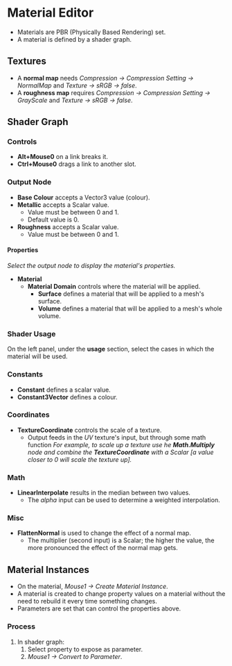 # Material Editor

* Materials are PBR (Physically Based Rendering) set.
* A material is defined by a shader graph.

## Textures
* A **normal map** needs *Compression -> Compression Setting -> NormalMap* and *Texture -> sRGB -> false*.
* A **roughness map** requires *Compression -> Compression Setting -> GrayScale* and *Texture -> sRGB -> false*.

## Shader Graph

### Controls
* **Alt+Mouse0** on a link breaks it.
* **Ctrl+Mouse0** drags a link to another slot.

### Output Node
* **Base Colour** accepts a Vector3 value (colour).
* **Metallic** accepts a Scalar value.
  * Value must be between 0 and 1.
  * Default value is 0.
* **Roughness** accepts a Scalar value.
  * Value must be between 0 and 1.
#### Properties
*Select the output node to display the material's properties.*
* **Material**
  * **Material Domain** controls where the material will be applied.
    * **Surface** defines a material that will be applied to a mesh's surface.
    * **Volume** defines a material that will be applied to a mesh's whole volume.

### Shader Usage
On the left panel, under the **usage** section, select the cases in which the material will be used.

### Constants
* **Constant** defines a scalar value.
* **Constant3Vector** defines a colour.

### Coordinates
* **TextureCoordinate** controls the scale of a texture.
  * Output feeds in the *UV* texture's input, but through some math function *For example, to scale up a texture use he **Math.Multiply** node and combine the **TextureCoordinate** with a Scalar [a value closer to 0 will scale the texture up].*

### Math
* **LinearInterpolate** results in the median between two values.
  * The *alpha* input can be used to determine a weighted interpolation.

### Misc
* **FlattenNormal** is used to change the effect of a normal map.
  * The multiplier (second input) is a Scalar; the higher the value, the more pronounced the effect of the normal map gets.

## Material Instances
* On the material, *Mouse1 -> Create Material Instance*.
* A material is created to change property values on a material without the need to rebuild it every time something changes.
* Parameters are set that can control the properties above.

### Process
1. In shader graph:
   1. Select property to expose as parameter.
   2. *Mouse1 -> Convert to Parameter*.